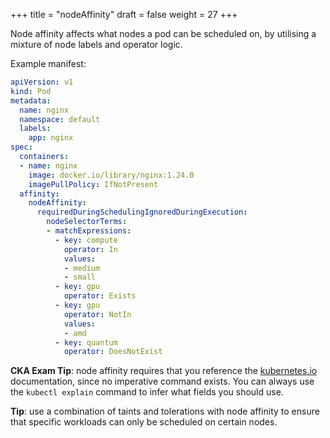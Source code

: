 +++
title = "nodeAffinity"
draft = false
weight = 27
+++

Node affinity affects what nodes a pod can be scheduled on, by utilising a mixture of node labels and operator logic.

Example manifest:

```yaml { linenos=inline, hl_lines=["13-30"] }
apiVersion: v1
kind: Pod
metadata:
  name: nginx
  namespace: default
  labels:
    app: nginx
spec:
  containers:
  - name: nginx
    image: docker.io/library/nginx:1.24.0
    imagePullPolicy: IfNotPresent
  affinity:
    nodeAffinity:
      requiredDuringSchedulingIgnoredDuringExecution:
        nodeSelectorTerms:
        - matchExpressions:
          - key: compute
            operator: In
            values:
            - medium
            - small
          - key: gpu
            operator: Exists
          - key: gpu
            operator: NotIn
            values:
            - amd
          - key: quantum
            operator: DoesNotExist
```

**CKA Exam Tip**: node affinity requires that you reference the [kubernetes.io](https://kubernetes.io/docs/concepts/scheduling-eviction/assign-pod-node/) documentation, since no imperative command exists. You can always use the `kubectl explain` command to infer what fields you should use.

**Tip**: use a combination of taints and tolerations with node affinity to ensure that specific workloads can only be scheduled on certain nodes.
